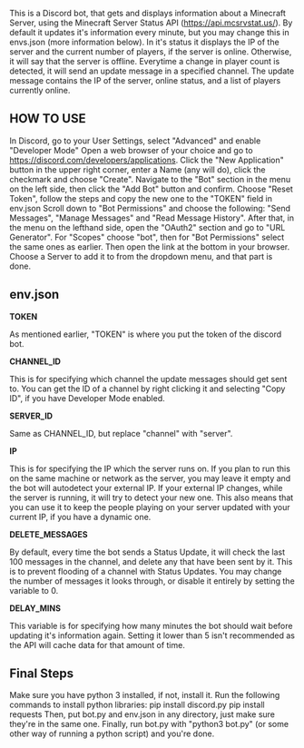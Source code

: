 This is a Discord bot, that gets and displays information about a Minecraft Server, using the Minecraft Server Status API (https://api.mcsrvstat.us/).
By default it updates it's information every minute, but you may change this in envs.json (more information below).
In it's status it displays the IP of the server and the current number of players, if the server is online. Otherwise, it will say that the server is offline.
Everytime a change in player count is detected, it will send an update message in a specified channel.
The update message contains the IP of the server, online status, and a list of players currently online.

HOW TO USE
---
In Discord, go to your User Settings, select "Advanced" and enable "Developer Mode"
Open a web browser of your choice and go to https://discord.com/developers/applications. 
Click the "New Application" button in the upper right corner, enter a Name (any will do), click the checkmark and choose "Create".
Navigate to the "Bot" section in the menu on the left side, then click the "Add Bot" button and confirm.
Choose "Reset Token", follow the steps and copy the new one to the "TOKEN" field in env.json
Scroll down to "Bot Permissions" and choose the following: "Send Messages", "Manage Messages" and "Read Message History".
After that, in the menu on the lefthand side, open the "OAuth2" section and go to "URL Generator".
For "Scopes" choose "bot", then for "Bot Permissions" select the same ones as earlier.
Then open the link at the bottom in your browser.
Choose a Server to add it to from the dropdown menu, and that part is done.

env.json
---
**TOKEN**

As mentioned earlier, "TOKEN" is where you put the token of the discord bot.

**CHANNEL_ID**

This is for specifying which channel the update messages should get sent to. 
You can get the ID of a channel by right clicking it and selecting "Copy ID", if you have Developer Mode enabled.

**SERVER_ID**

Same as CHANNEL_ID, but replace "channel" with "server".

**IP**

This is for specifying the IP which the server runs on.
If you plan to run this on the same machine or network as the server, you may leave it empty and the bot will autodetect your external IP.
If your external IP changes, while the server is running, it will try to detect your new one.
This also means that you can use it to keep the people playing on your server updated with your current IP, if you have a dynamic one.

**DELETE_MESSAGES**

By default, every time the bot sends a Status Update, it will check the last 100 messages in the channel, and delete any that have been sent by it.
This is to prevent flooding of a channel with Status Updates.
You may change the number of messages it looks through, or disable it entirely by setting the variable to 0.

**DELAY_MINS**

This variable is for specifying how many minutes the bot should wait before updating it's information again.
Setting it lower than 5 isn't recommended as the API will cache data for that amount of time.

Final Steps
---
Make sure you have python 3 installed, if not, install it.
Run the following commands to install python libraries:
pip install discord.py
pip install requests
Then, put bot.py and env.json in any directory, just make sure they're in the same one.
Finally, run bot.py with "python3 bot.py" (or some other way of running a python script) and you're done.
